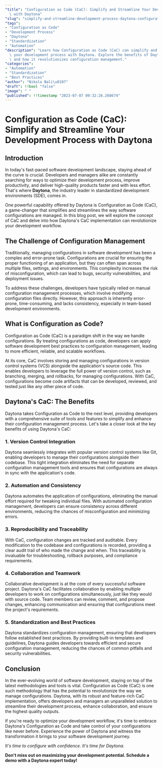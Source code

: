 ```yaml
---
"title": "Configuration as Code (CaC): Simplify and Streamline Your Development Process\
  \ with Daytona"
"slug": "simplify-and-streamline-development-process-daytona-configuration-as-code"
"tags":
- "Configuration as Code"
- "Development Process"
- "Daytona"
- "Standardization"
- "Automation"
"description": "Learn how Configuration as Code (CaC) can simplify and streamline\
  \ your development process with Daytona. Explore the benefits of Daytona's CaC implementation\
  \ and how it revolutionizes configuration management."
"categories":
- "Automation"
- "Standardization"
- "Best Practices"
"author": "Nikola Bali\u0107"
"draft": !!bool "false"
"image": " "
"published": !!timestamp "2023-07-07 09:32:26.268674"
---
```

# Configuration as Code (CaC): Simplify and Streamline Your Development Process with Daytona

## Introduction

In today's fast-paced software development landscape, staying ahead of the curve is crucial. Developers and managers alike are constantly searching for ways to optimize their development process, improve productivity, and deliver high-quality products faster and with less effort. That's where **Daytona**, the industry leader in standardized development environments (SDE), comes in. 

One powerful capability offered by Daytona is Configuration as Code (CaC), a game-changer that simplifies and streamlines the way software configurations are managed. In this blog post, we will explore the concept of CaC and delve into how Daytona's CaC implementation can revolutionize your development workflow.

## The Challenge of Configuration Management

Traditionally, managing configurations in software development has been a complex and error-prone task. Configurations are crucial for ensuring the proper functioning of an application, but they can often span across multiple files, settings, and environments. This complexity increases the risk of misconfiguration, which can lead to bugs, security vulnerabilities, and deployment issues.

To address these challenges, developers have typically relied on manual configuration management processes, which involve modifying configuration files directly. However, this approach is inherently error-prone, time-consuming, and lacks consistency, especially in team-based development environments.

## What is Configuration as Code?

Configuration as Code (CaC) is a paradigm shift in the way we handle configurations. By treating configurations as code, developers can apply software development best practices to configuration management, leading to more efficient, reliable, and scalable workflows.

At its core, CaC involves storing and managing configurations in version control systems (VCS) alongside the application's source code. This enables developers to leverage the full power of version control, such as branching, merging, and rollbacks, for managing configurations. With CaC, configurations become code artifacts that can be developed, reviewed, and tested just like any other piece of code.

## Daytona's CaC: The Benefits

Daytona takes Configuration as Code to the next level, providing developers with a comprehensive suite of tools and features to simplify and enhance their configuration management process. Let's take a closer look at the key benefits of using Daytona's CaC:

### 1. Version Control Integration

Daytona seamlessly integrates with popular version control systems like Git, enabling developers to manage their configurations alongside their codebase. This tight integration eliminates the need for separate configuration management tools and ensures that configurations are always in sync with the application's code.

### 2. Automation and Consistency

Daytona automates the application of configurations, eliminating the manual effort required for tweaking individual files. With automated configuration management, developers can ensure consistency across different environments, reducing the chances of misconfiguration and minimizing errors.

### 3. Reproducibility and Traceability

With CaC, configuration changes are tracked and auditable. Every modification to the codebase and configurations is recorded, providing a clear audit trail of who made the change and when. This traceability is invaluable for troubleshooting, rollback purposes, and compliance requirements.

### 4. Collaboration and Teamwork

Collaborative development is at the core of every successful software project. Daytona's CaC facilitates collaboration by enabling multiple developers to work on configurations simultaneously, just like they would with source code. Team members can review, comment, and propose changes, enhancing communication and ensuring that configurations meet the project's requirements.

### 5. Standardization and Best Practices

Daytona standardizes configuration management, ensuring that developers follow established best practices. By providing built-in templates and guidelines, Daytona guides developers towards efficient and secure configuration management, reducing the chances of common pitfalls and security vulnerabilities.

## Conclusion

In the ever-evolving world of software development, staying on top of the latest methodologies and tools is vital. Configuration as Code (CaC) is one such methodology that has the potential to revolutionize the way we manage configurations. Daytona, with its robust and feature-rich CaC implementation, offers developers and managers an unparalleled solution to streamline their development process, enhance collaboration, and ensure the highest quality outputs.

If you're ready to optimize your development workflow, it's time to embrace Daytona's Configuration as Code and take control of your configurations like never before. Experience the power of Daytona and witness the transformation it brings to your software development journey.

_It's time to configure with confidence. It's time for Daytona._

**Don't miss out on maximizing your development potential. Schedule a demo with a Daytona expert today!**